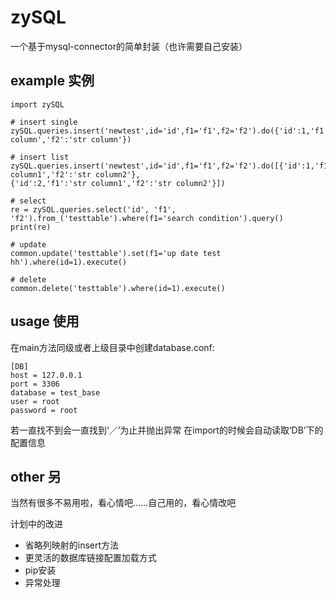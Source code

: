 # zySQL

一个基于mysql-connector的简单封装（也许需要自己安装）

## example 实例

    import zySQL

    # insert single
    zySQL.queries.insert('newtest',id='id',f1='f1',f2='f2').do({'id':1,'f1':'str column','f2':'str column'})

    # insert list
    zySQL.queries.insert('newtest',id='id',f1='f1',f2='f2').do([{'id':1,'f1':'str column1','f2':'str column2'},
    {'id':2,'f1':'str column1','f2':'str column2'}])

    # select
    re = zySQL.queries.select('id', 'f1', 'f2').from_('testtable').where(f1='search condition').query()
    print(re)

    # update
    common.update('testtable').set(f1='up date test hh').where(id=1).execute()

    # delete
    common.delete('testtable').where(id=1).execute()

## usage 使用
在main方法同级或者上级目录中创建database.conf:

    [DB]
    host = 127.0.0.1
    port = 3306
    database = test_base
    user = root
    password = root
若一直找不到会一直找到‘／’为止并抛出异常
在import的时候会自动读取‘DB’下的配置信息

## other 另
当然有很多不易用啦，看心情吧……自己用的，看心情改吧

计划中的改进
* 省略列映射的insert方法
* 更灵活的数据库链接配置加载方式
* pip安装
* 异常处理
